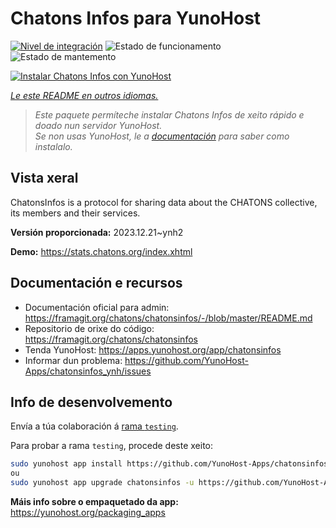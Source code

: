 <!--
NOTA: Este README foi creado automáticamente por <https://github.com/YunoHost/apps/tree/master/tools/readme_generator>
NON debe editarse manualmente.
-->

# Chatons Infos para YunoHost

[![Nivel de integración](https://apps.yunohost.org/badge/integration/chatonsinfos)](https://ci-apps.yunohost.org/ci/apps/chatonsinfos/)
![Estado de funcionamento](https://apps.yunohost.org/badge/state/chatonsinfos)
![Estado de mantemento](https://apps.yunohost.org/badge/maintained/chatonsinfos)

[![Instalar Chatons Infos con YunoHost](https://install-app.yunohost.org/install-with-yunohost.svg)](https://install-app.yunohost.org/?app=chatonsinfos)

*[Le este README en outros idiomas.](./ALL_README.md)*

> *Este paquete permíteche instalar Chatons Infos de xeito rápido e doado nun servidor YunoHost.*  
> *Se non usas YunoHost, le a [documentación](https://yunohost.org/install) para saber como instalalo.*

## Vista xeral

ChatonsInfos is a protocol for sharing data about the CHATONS collective, its members and their services.


**Versión proporcionada:** 2023.12.21~ynh2

**Demo:** <https://stats.chatons.org/index.xhtml>
## Documentación e recursos

- Documentación oficial para admin: <https://framagit.org/chatons/chatonsinfos/-/blob/master/README.md>
- Repositorio de orixe do código: <https://framagit.org/chatons/chatonsinfos>
- Tenda YunoHost: <https://apps.yunohost.org/app/chatonsinfos>
- Informar dun problema: <https://github.com/YunoHost-Apps/chatonsinfos_ynh/issues>

## Info de desenvolvemento

Envía a túa colaboración á [rama `testing`](https://github.com/YunoHost-Apps/chatonsinfos_ynh/tree/testing).

Para probar a rama `testing`, procede deste xeito:

```bash
sudo yunohost app install https://github.com/YunoHost-Apps/chatonsinfos_ynh/tree/testing --debug
ou
sudo yunohost app upgrade chatonsinfos -u https://github.com/YunoHost-Apps/chatonsinfos_ynh/tree/testing --debug
```

**Máis info sobre o empaquetado da app:** <https://yunohost.org/packaging_apps>
